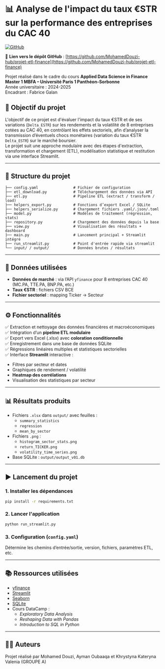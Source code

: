 
# 📊 Analyse de l'impact du taux €STR sur la performance des entreprises du CAC 40

[![GitHub](https://img.shields.io/badge/GitHub-Projet-blue?logo=github)](https://github.com/MohamedDouzi-hub/projet-etl-finance)

🔗 **Lien vers le dépôt GitHub** : [https://github.com/MohamedDouzi-hub/projet-etl-finance](https://github.com/MohamedDouzi-hub/projet-etl-finance)

Projet réalisé dans le cadre du cours **Applied Data Science in Finance**  
**Master 1 MBFA – Université Paris 1 Panthéon-Sorbonne**  
Année universitaire : 2024-2025  
Encadrant : Fabrice Galan

## 🎯 Objectif du projet

L'objectif de ce projet est d'évaluer l'impact du taux €STR et de ses variations (`Delta_ESTR`) sur les rendements et la volatilité de 8 entreprises cotées au CAC 40, en contrôlant les effets sectoriels, afin d’analyser la transmission d’éventuels chocs monétaires (variation du taux €STR `Delta_ESTR`) sur le marché boursier.  
Le projet suit une approche modulaire avec des étapes d'extraction, transformation et chargement (ETL), modélisation statistique et restitution via une interface Streamlit.

---

## 📁 Structure du projet

```
├── config.yaml                # Fichier de configuration
├── etl_download.py            # Téléchargement des données via API
├── etl.py                     # Pipeline ETL (extract / transform / load)
├── helpers_export.py          # Fonctions d’export Excel / SQLite
├── helpers_serialize.py       # Chargement fichiers .yaml/.json/.toml
├── model.py                   # Modèles de traitement (régression, stats)
├── repository.py              # Chargement des données depuis la base
├── view.py                    # Visualisation des résultats + dashboard
├── main.py                    # Lancement principal + Streamlit intégré
├── run_streamlit.py           # Point d'entrée rapide via streamlit
└── input/ / output/           # Données brutes / résultats
```

---

## 🔄 Données utilisées

- **Données de marché** : via l’API `yfinance` pour 8 entreprises CAC 40 (MC.PA, TTE.PA, BNP.PA, etc.)
- **Taux €STR** : fichiers CSV BCE
- **Fichier sectoriel** : mapping Ticker → Secteur

---

## ⚙️ Fonctionnalités

✅ Extraction et nettoyage des données financières et macroéconomiques  
✅ Intégration d’un **pipeline ETL modulaire**  
✅ Export vers Excel (.xlsx) avec **coloration conditionnelle**  
✅ Enregistrement dans une base de données SQLite  
✅ Régressions linéaires multiples et statistiques sectorielles  
✅ Interface **Streamlit** interactive :  
   - Filtres par secteur et dates  
   - Graphiques de rendement / volatilité  
   - **Heatmap des corrélations**  
   - Visualisation des statistiques par secteur  

---

## 📊 Résultats produits

- Fichiers `.xlsx` dans `output/` avec feuilles :
  - `summary_statistics`
  - `regression`
  - `mean_by_sector`
- Fichiers `.png` :
  - `histogram_sector_stats.png`
  - `return_TICKER.png`
  - `volatility_time_series.png`
- Base SQLite : `output/output_v01.db`

---

## ▶️ Lancement du projet

### 1. Installer les dépendances
```bash
pip install -r requirements.txt
```

### 2. Lancer l'application
```bash
python run_streamlit.py
```

### 3. Configuration (`config.yaml`)
Détermine les chemins d’entrée/sortie, version, fichiers, paramètres ETL, etc.

---

## 📚 Ressources utilisées

- [yfinance](https://pypi.org/project/yfinance/)
- [Streamlit](https://streamlit.io/)
- [Seaborn](https://seaborn.pydata.org/)
- [SQLite](https://www.sqlite.org/index.html)
- Cours DataCamp :
  - *Exploratory Data Analysis*
  - *Reshaping Data with Pandas*
  - *Introduction to SQL in Python*

---

## 👨‍💻 Auteurs

Projet réalisé par Mohamed Douzi, Ayman Oubaaqa et Khrystyna Kateryna Valenia
(GROUPE A)


